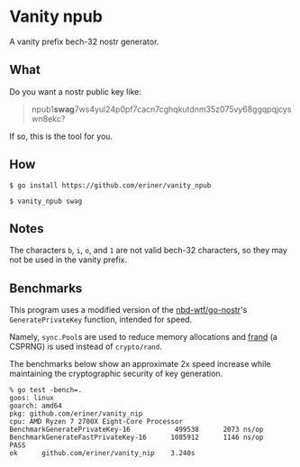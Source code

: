 # Vanity npub

A vanity prefix bech-32 nostr generator.

## What

Do you want a nostr public key like: 

> npub1**swag**7ws4yul24p0pf7cacn7cghqkutdnm35z075vy68ggqpqjcyswn8ekc?

If so, this is the tool for you.

## How

```
$ go install https://github.com/eriner/vanity_npub

$ vanity_npub swag
```

## Notes

The characters `b`, `i`, `o`, and `1` are not valid bech-32 characters, so they may not be used in the vanity prefix.

## Benchmarks

This program uses a modified version of the [nbd-wtf/go-nostr](https://github.com/nbd-wtf/go-nostr)'s `GeneratePrivateKey` function, intended for speed.

Namely, `sync.Pool`s are used to reduce memory allocations and [frand](https://github.com/lukechampine/frand) (a CSPRNG) is used instead of `crypto/rand`.

The benchmarks below show an approximate 2x speed increase while maintaining the cryptographic security of key generation.

```
% go test -bench=.
goos: linux
goarch: amd64
pkg: github.com/eriner/vanity_nip
cpu: AMD Ryzen 7 2700X Eight-Core Processor         
BenchmarkGeneratePrivateKey-16        	 499538	     2073 ns/op
BenchmarkGenerateFastPrivateKey-16    	1085912	     1146 ns/op
PASS
ok  	github.com/eriner/vanity_nip	3.240s
```
